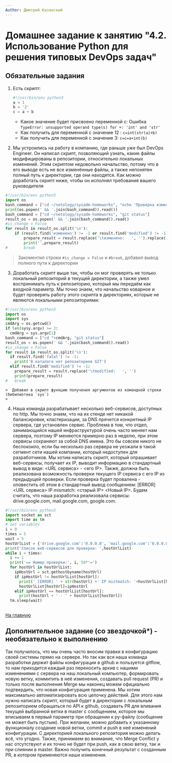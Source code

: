 ```yaml
---
Author: Дмитрий Казанский
---
```


# Домашнее задание к занятию "4.2. Использование Python для решения типовых DevOps задач"

## Обязательные задания

1. Есть скрипт:

	```python
    #!/usr/bin/env python3
	a = 1
	b = '2'
	c = a + b
	```
	* Какое значение будет присвоено переменной c: Ошибка `TypeError: unsupported operand type(s) for +: 'int' and 'str'`
	* Как получить для переменной c значение 12 : `c=int(str(a)+b)`
	* Как получить для переменной c значение 3: `c=c=a+int(b)`

2. Мы устроились на работу в компанию, где раньше уже был DevOps Engineer. Он написал скрипт, позволяющий узнать, какие файлы модифицированы в репозитории, относительно локальных изменений. Этим скриптом недовольно начальство, потому что в его выводе есть не все изменённые файлы, а также непонятен полный путь к директории, где они находятся. Как можно доработать скрипт ниже, чтобы он исполнял требования вашего руководителя 

```python
#!/usr/bin/env python3
import os
bash_command = ["cd ~/netology/sysadm-homeworks", "echo 'Проверка изменений репозитория:'","pwd"]
print(os.popen(' && '.join(bash_command)).read())
bash_command = ["cd ~/netology/sysadm-homeworks", "git status"]
result_os = os.popen(' && '.join(bash_command)).read()
#is_change = False
for result in result_os.split('\n'):
    if (result.find('изменено') != -1 or result.find('modified') != -1):
        prepare_result = result.replace('\tизменено:   ', '').replace('\tmodified:   ', '')
        print('',prepare_result)
#       break
```
> Закоментил строки `#is_change = False` и `#break`, добавил вывод полного пути к директории

3. Доработать скрипт выше так, чтобы он мог проверять не только локальный репозиторий в текущей директории, а также умел воспринимать путь к репозиторию, который мы передаём как входной параметр. Мы точно знаем, что начальство коварное и будет проверять работу этого скрипта в директориях, которые не являются локальными репозиториями:

```python
#!/usr/bin/env python3
import os
import sys
cmdArg = os.getcwd()
if len(sysy.argv) >= 2:
  cmdArg = sys.argv[1]
bash_command = ["cd "+cmdArg, "git status"]
result_os = os.popen(' && '.join(bash_command)).read()
#is_change = False
for result in result_os.split('\n'):
  if result.find('fatal') != -1:
    print('В каталоге нет репозиториев GIT')
  elif result.find('modified') != -1:
    prepare_result = result.replace('\tmodified:   ', '')
    print(prepare_result)
#   break
```
	>  Добавил в скрипт функцию получения аргументов из командной строки (бибилиотека `sys`)
	>  
	
4. Наша команда разрабатывает несколько веб-сервисов, доступных по http. Мы точно знаем, что на их стенде нет никакой балансировки, кластеризации, за DNS прячется конкретный IP сервера, где установлен сервис. Проблема в том, что отдел, занимающийся нашей инфраструктурой очень часто меняет нам сервера, поэтому IP меняются примерно раз в неделю, при этом сервисы сохраняют за собой DNS имена. Это бы совсем никого не беспокоило, если бы несколько раз сервера не уезжали в такой сегмент сети нашей компании, который недоступен для разработчиков. Мы хотим написать скрипт, который опрашивает веб-сервисы, получает их IP, выводит информацию в стандартный вывод в виде: <URL сервиса> - <его IP>. Также, должна быть реализована возможность проверки текущего IP сервиса c его IP из предыдущей проверки. Если проверка будет провалена - оповестить об этом в стандартный вывод сообщением: [ERROR] <URL сервиса> IP mismatch: <старый IP> <Новый IP>. Будем считать, что наша разработка реализовала сервисы: drive.google.com, mail.google.com, google.com.

```python
#!/usr/bin/env python3
import socket as sct
import time as tm
# set variables
i = 0
times = 5
wait = 5
hostUrlList = {'drive.google.com':'0.0.0.0', 'mail.google.com':'0.0.0.0', 'google.com':'0.0.0.0'}
print('Список веб-сервисов для проверки: ',hostUrlList)
while i < times:
  i += 1
  print('== Номер проверки:', i, 50*'=')
  for hostUrl in hostUrlList:
    ipHostUrl = sct.gethostbyname(hostUrl)
    if ipHostUrl != hostUrlList[hostUrl]:
      print(' [ERROR] ' + str(hostUrl) +' IP mistmatch: '+hostUrlList[hostUrl]+' '+ipHostUrl)
      hostUrlList[hostUrl]=ipHostUrl
    elif ipHostUrl == hostUrlList[hostUrl]:
      print(hostUrl + ' - ' + hostUrlList[hostUrl])
  tm.sleep(wait)
  
```

[На главную](../README.md)

## Дополнительное задание (со звездочкой*) - необязательно к выполнению

Так получилось, что мы очень часто вносим правки в конфигурацию своей системы прямо на сервере. Но так как вся наша команда разработки держит файлы конфигурации в github и пользуется gitflow, то нам приходится каждый раз переносить архив с нашими изменениями с сервера на наш локальный компьютер, формировать новую ветку, коммитить в неё изменения, создавать pull request (PR) и только после выполнения Merge мы наконец можем официально подтвердить, что новая конфигурация применена. Мы хотим максимально автоматизировать всю цепочку действий. Для этого нам нужно написать скрипт, который будет в директории с локальным репозиторием обращаться по API к github, создавать PR для вливания текущей выбранной ветки в master с сообщением, которое мы вписываем в первый параметр при обращении к py-файлу (сообщение не может быть пустым). При желании, можно добавить к указанному функционалу создание новой ветки, commit и push в неё изменений конфигурации. С директорией локального репозитория можно делать всё, что угодно. Также, принимаем во внимание, что Merge Conflict у нас отсутствуют и их точно не будет при push, как в свою ветку, так и при слиянии в master. Важно получить конечный результат с созданным PR, в котором применяются наши изменения. 

